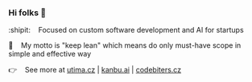 ### Hi folks 👋

:shipit: &nbsp;&nbsp;&nbsp;Focused on custom software development and AI for startups

🌈 &nbsp;&nbsp;&nbsp;My motto is "keep lean" which means do only must-have scope in simple and effective way

👉 &nbsp;&nbsp;&nbsp;See more at <a href="https://utima.cz" target="_blank">utima.cz</a> | <a href="https://kanbu.au" target="_blank">kanbu.ai</a> | <a href="https://codebiters.cz" target="_blank">codebiters.cz</a>

<!--
**JakubKubista/jakubkubista** is a ✨ _special_ ✨ repository because its `README.md` (this file) appears on your GitHub profile.

Here are some ideas to get you started:

- 🔭 I’m currently working on ...
- 🌱 I’m currently learning ...
- 👯 I’m looking to collaborate on ...
- 🤔 I’m looking for help with ...
- 💬 Ask me about ...
- 📫 How to reach me: ...
- 😄 Pronouns: ...
- ⚡ Fun fact: ...

Emoji list:
https://gist.github.com/rxaviers/7360908
-->
